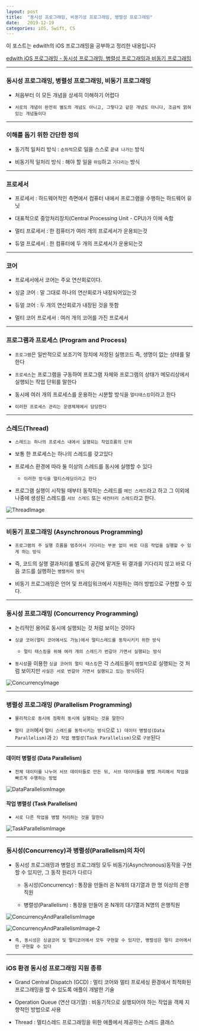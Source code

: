 ```yaml
---
layout: post
title:  "동시성 프로그래밍, 비동기성 프로그래밍, 병렬성 프로그래밍"
date:   2019-12-19
categories: iOS, Swift, CS
---
```


이 포스트는 edwith의 iOS 프로그래밍을 공부하고 정리한 내용입니다

[edwith iOS 프로그래밍 - 동시성 프로그래밍, 병렬성 프로그래밍과 비동기 프로그래밍](https://www.edwith.org/boostcourse-ios/lecture/16866/)

- - -

### 동시성 프로그래밍, 병렬성 프로그래밍, 비동기 프로그래밍

- 처음부터 이 모든 개념을 상세히 이해하기 어렵다

- `서로의 개념이 완전히 별도의 개념도 아니고, 그렇다고 같은 개념도 아니다, 조금씩 얽혀있는 개념들이다`

- - -

### 이해를 돕기 위한 간단한 정의

- 동기적 일처리 방식 : `순차적`으로 일을 스스로 `끝내 나가는` 방식

- 비동기적 일처리 방식 : 해야 할 일을 `위임`하고 `기다리는` 방식

- - -

### 프로세서

- 프로세서 : 하드웨어적인 측면에서 컴퓨터 내에서 프로그램을 수행하는 하드웨어 유닛

- 대표적으로 중앙처리장치(Central Processing Unit - CPU)가 이에 속함

- 멀티 프로세서 : 한 컴퓨터가 여러 개의 프로세서가 운용되는것

- 듀얼 프로세서 : 한 컴퓨터에 두 개의 프로세서가 운용되는것

- - -

### 코어

- 프로세서에서 코어는 주요 연산회로이다.

- 싱글 코어 : 말 그대로 하나의 연산회로가 내장되어있는것

- 듀얼 코어 : 두 개의 연산회로가 내장된 것을 뜻함

- 멀티 코어 프로세서 : 여러 개의 코어를 가진 프로세서

- - -

### 프로그램과 프로세스 (Program and Process)

- `프로그램`은 일반적으로 보조기억 장치에 저장된 실행코드 즉, 생명이 없는 상태를 말한다

- `프로세스`는 프로그램을 구동하여 프로그램 자체와 프로그램의 상태가 메모리상에서 실행되는 작업 단위를 말한다

- 동시에 여러 개의 프로세스를 운용하는 시분할 방식을 `멀티태스킹`이라고 한다

- `이러한 프로세스 관리는 운영체제에서 담당한다`

- - -

### 스레드(Thread)

- `스레드는 하나의 프로세스 내에서 실행되는 작업흐름의 단위`

- 보통 한 프로세스는 하나의 스레드를 갖고있다

- 프로세스 환경에 따라 둘 이상의 스레드를 동시에 실행할 수 있다

    - `이러한 방식을 멀티스레딩이라고 한다`
    
- 프로그램 실행이 시작될 때부터 동작하는 스레드를 `메인 스레드`라고 하고 그 이외에 나중에 생성된 스레드를 `서브 스레드` 또는 `세컨터리 스레드`라고 한다.

![ThreadImage](https://github.com/VincentGeranium/VincentGeranium.github.io/blob/master/assets/img/ThreadImage.png?raw=true)

- - -

### 비동기 프로그래밍 (Asynchronous Programming)

- `프로그램의 주 실행 흐름을 멈추어서 기다리는 부분 없이 바로 다음 작업을 실행할 수 있게 하는 방식`

- 즉, 코드의 실행 결과처리를 별도의 공간에 맡겨둔 뒤 결과를 기다리지 않고 바로 다음 코드를 실행하는 `병렬처리 방식`

- 비동기 프로그래밍은 언어 및 프레임워크에서 지원하는 여러 방법으로 구현할 수 있다.

- - -

### 동시성 프로그래밍 (Concurrency Programming)

- 논리적인 용어로 동시에 실행되는 것 처럼 보이는 것이다

- `싱글 코어(멀티 코어에서도 가능)에서 멀티스레드를 동작시키키 위한 방식`

    - `멀티 태스킹을 위해 여러 개의 스레드가 번갈아 가면서 실행되는 방식`
    
- `동시성`을 이용한 `싱글 코어의 멀티 태스킹`은 각 스레드들이 `병렬적`으로 실행되는 것 처럼 보이지만 `사실은 서로 번갈아 가면서 실행되고 있는 방식`이다

![ConcurrencyImage](https://github.com/VincentGeranium/VincentGeranium.github.io/blob/master/assets/img/ConcurrencyImage.png?raw=true)

- - -

### 병렬성 프로그래밍 (Parallelism Programming)

- `물리적으로 동시에 정확히 동시에 실행되는 것을 말한다`

- `멀티 코어`에서 `멀티 스레드를 동작시키는 방식`으로 `1) 데이터 병렬성(Data Parallelism)`과 `2) 작업 병렬성(Task Parallelism)`으로 `구분`된다

- - -

#### 데이터 병렬성 (Data Parallelism)

- `전체 데이터를 나누어 서브 데이터들로 만든 뒤, 서브 데이터들을 병렬 처리해서 작업을 빠르게 수행하는 방법`

![DataParallelismImage](https://github.com/VincentGeranium/VincentGeranium.github.io/blob/master/assets/img/DataParallelismImage.png?raw=true)

#### 작업 병렬성 (Task Parallelism)

- `서로 다른 작업을 병렬 처리하는 것을 말한다`

![TaskParallelismImage](https://github.com/VincentGeranium/VincentGeranium.github.io/blob/master/assets/img/TaskParallelismImage.png?raw=true)

- - -

### 동시성(Concurrency)과 병렬성(Parallelism)의 차이

- 동시성 프로그래밍과 병렬성 프로그래밍 모두 비동기(Asynchronous)동작을 구현할 수 있지만, 그 동작 원리가 다르다

    - 동시성(Concurrency) : 통장을 만들러 온 N개의 대기열과 한 명 이상의 은행직원
    
    - 병렬성(Parallelism) : 통장을 만들어 온 N개의 대기열과 N명의 은행직원


![ConcurrencyAndParallelismImage](https://github.com/VincentGeranium/VincentGeranium.github.io/blob/master/assets/img/ConcurrencyAndParallelismImage.png?raw=true)

![ConcurrencyAndParallelismImage-2](https://github.com/VincentGeranium/VincentGeranium.github.io/blob/master/assets/img/ConcurrencyAndParallelismImage-2.png?raw=true)

- `즉, 동시성은 싱글코어 및 멀티코어에서 모두 구현할 수 있지만, 병렬성은 멀티 코어에서만 구현할 수 있다`

- - -

### iOS 환경 동시성 프로그래밍 지원 종류

- Grand Central Dispatch (GCD) : 멀티 코어와 멀티 프로세싱 환경에서 최적화된 프로그래밍을 할 수 있도록 애플이 개발한 기술

- Operation Queue (연산 대기열) : 비동기적으로 실행되어야 하는 작업을 객체 지향적인 방법으로 사용

- Thread : 멀티스레드 프로그래밍을 위한 애플에서 제공하는 스레드 클래스
